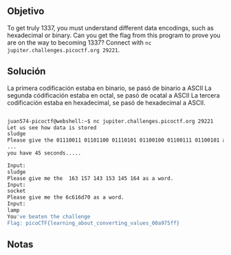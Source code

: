 ## Objetivo
To get truly 1337, you must understand different data encodings, such as hexadecimal or binary. Can you get the flag from this program to prove you are on the way to becoming 1337? Connect with `nc jupiter.challenges.picoctf.org 29221`.

## Solución
La primera codificación estaba en binario, se pasó de binario a ASCII
La segunda códificación estaba en octal, se pasó de ocatal a ASCII
La tercera codificación estaba en hexadecimal, se pasó de hexadecimal a ASCII.

``` bash

juan574-picoctf@webshell:~$ nc jupiter.challenges.picoctf.org 29221
Let us see how data is stored
sludge
Please give the 01110011 01101100 01110101 01100100 01100111 01100101 as a word.
...
you have 45 seconds.....

Input:
sludge
Please give me the  163 157 143 153 145 164 as a word.
Input:
socket
Please give me the 6c616d70 as a word.
Input:
lamp
You've beaten the challenge
Flag: picoCTF{learning_about_converting_values_00a975ff}

```

## Notas